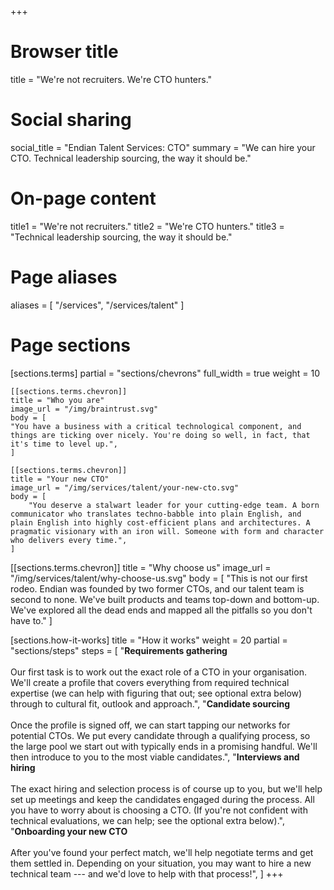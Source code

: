 +++
# Browser title
title = "We're not recruiters. We're CTO hunters."

# Social sharing
social_title = "Endian Talent Services: CTO"
summary = "We can hire your CTO. Technical leadership sourcing, the way it should be."

# On-page content
title1 = "We're not recruiters."
title2 = "We're CTO hunters."
title3 = "Technical leadership sourcing, the way it should be."

# Page aliases
aliases = [
    "/services",
    "/services/talent"
]

# Page sections
[sections.terms]
partial = "sections/chevrons"
full_width = true
weight = 10

    [[sections.terms.chevron]]
    title = "Who you are"
    image_url = "/img/braintrust.svg"
    body = [
    "You have a business with a critical technological component, and things are ticking over nicely. You're doing so well, in fact, that it's time to level up.",
    ]

    [[sections.terms.chevron]]
    title = "Your new CTO"
    image_url = "/img/services/talent/your-new-cto.svg"
    body = [
        "You deserve a stalwart leader for your cutting-edge team. A born communicator who translates techno-babble into plain English, and plain English into highly cost-efficient plans and architectures. A pragmatic visionary with an iron will. Someone with form and character who delivers every time.",
    ]

  [[sections.terms.chevron]]
    title = "Why choose us"
    image_url = "/img/services/talent/why-choose-us.svg"
    body = [
        "This is not our first rodeo. Endian was founded by two former CTOs, and our talent team is second to none. We've built products and teams top-down and bottom-up. We've explored all the dead ends and mapped all the pitfalls so you don't have to."
    ]

[sections.how-it-works]
title = "How it works"
weight = 20
partial = "sections/steps"
steps = [
    "**Requirements gathering**<br/><br/>Our first task is to work out the exact role of a CTO in your organisation. We'll create a profile that covers everything from required technical expertise (we can help with figuring that out; see optional extra below) through to cultural fit, outlook and approach.",
    "**Candidate sourcing**<br /><br />Once the profile is signed off, we can start tapping our networks for potential CTOs. We put every candidate through a qualifying process, so the large pool we start out with typically ends in a promising handful. We'll then introduce to you to the most viable candidates.",
    "**Interviews and hiring**<br /><br />The exact hiring and selection process is of course up to you, but we'll help set up meetings and keep the candidates engaged during the process. All you have to worry about is choosing a CTO. (If you're not confident with technical evaluations, we can help; see the optional extra below).",
    "**Onboarding your new CTO**<br /><br />After you've found your perfect match, we'll help negotiate terms and get them settled in. Depending on your situation, you may want to hire a new technical team --- and we'd love to help with that process!",
]
+++
